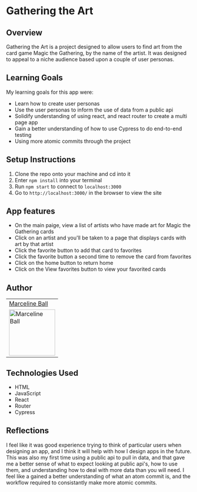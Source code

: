 # Gathering the Art

## Overview
Gathering the Art is a project designed to allow users to find art from the card game Magic the Gathering, by the name of the artist. It was designed to appeal to a niche audience based upon a couple of user personas. 

## Learning Goals
My learning goals for this app were:
* Learn how to create user personas
* Use the user personas to inform the use of data from a public api
* Solidify understanding of using react, and react router to create a multi page app
* Gain a better understanding of how to use Cypress to do end-to-end testing
* Using more atomic commits through the project

## Setup Instructions

1. Clone the repo onto your machine and cd into it
2. Enter `npm install` into your terminal
3. Run `npm start` to connect to `localhost:3000`
4. Go to `http://localhost:3000/` in the browser to view the site

## App features

* On the main paige, view a list of artists who have made art for Magic the Gathering cards
* Click on an artist and you'll be taken to a page that displays cards with art by that artist
* Click the favorite button to add that card to favorites
* Click the favorite button a second time to remove the card from favorites
* Click on the home button to return home
* Click on the View favorites button to view your favorited cards

## Author
<table>
    <tr>
      <td><a href="https://github.com/MarcelineBall">Marceline Ball</td>
    </tr>
    <tr>
      <td><img src="https://avatars.githubusercontent.com/u/65052658?s=400&u=aa1256eb27d8fd551cc2b8e6548269aa885b703c&v=4" alt="Marceline Ball" width="125" height="auto" /></td>
    </tr>
</table>

## Technologies Used

* HTML
* JavaScript
* React
* Router
* Cypress

## Reflections

I feel like it was good experience trying to think of particular users when designing an app, and I think it will help with how I design apps in the future. This was also my first time using a public api to pull in data, and that gave me a better sense of what to expect looking at public api's, how to use them, and understanding how to deal with more data than you will need. I feel like a gained a better understanding of what an atom commit is, and the workflow required to consistantly make more atomic commits.
